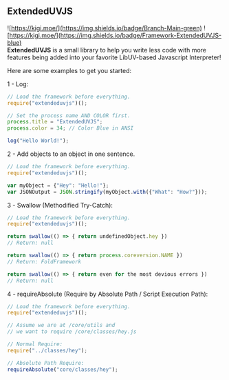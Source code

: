 
## ExtendedUVJS
![https://kigi.moe/](https://img.shields.io/badge/Branch-Main-green)
![https://kigi.moe/](https://img.shields.io/badge/Framework-ExtendedUVJS-blue)<br>
**ExtendedUVJS** is a small library to help you write less code with more features being added into your favorite LibUV-based Javascript Interpreter!

Here are some examples to get you started:

1 - Log: 
```js
// Load the framework before everything.
require("extendeduvjs")();

// Set the process name AND COLOR first.
process.title = "ExtendedUVJS";
process.color = 34; // Color Blue in ANSI

log("Hello World!");
```
2 - Add objects to an object in one sentence.
```js
// Load the framework before everything.
require("extendeduvjs")();

var myObject = {"Hey": "Hello!"};
var JSONOutput = JSON.stringify(myObject.with({"What": "How?"}));
```
3 - Swallow (Methodified Try-Catch): 
```js
// Load the framework before everything.
require("extendeduvjs")();

return swallow(() => { return undefinedObject.hey })
// Return: null

return swallow(() => { return process.coreversion.NAME })
// Return: FoldFramework

return swallow(() => { return even for the most devious errors })
// Return: null
```
4 - requireAbsolute (Require by Absolute Path / Script Execution Path): 
```js
// Load the framework before everything.
require("extendeduvjs")();

// Assume we are at /core/utils and
// we want to require /core/classes/hey.js

// Normal Require:
require("../classes/hey");

// Absolute Path Require:
requireAbsolute("core/classes/hey");
```
